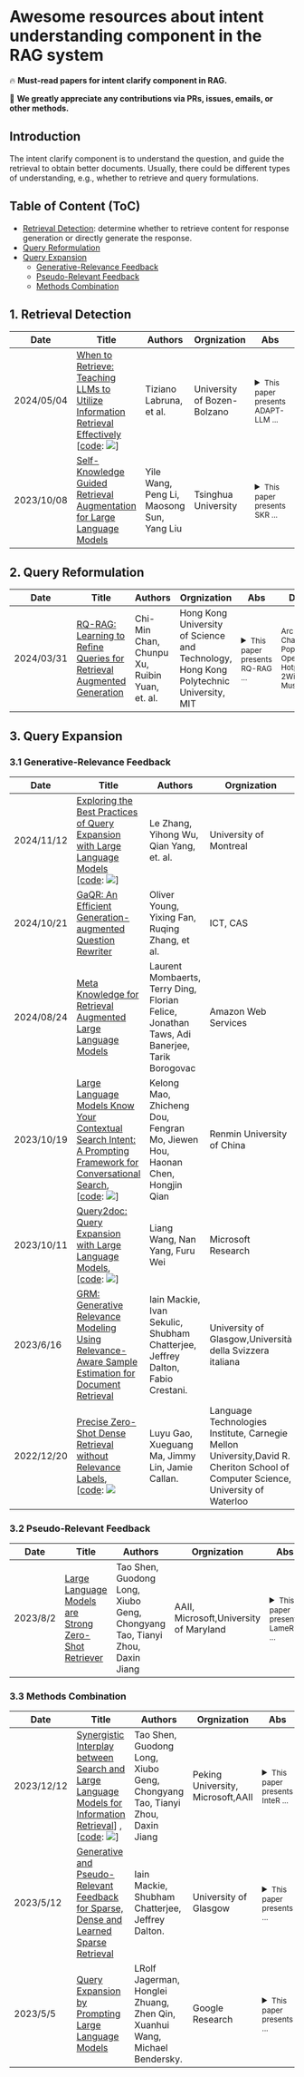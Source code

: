 # Awesome resources about intent understanding component in the RAG system

🔥 **Must-read papers for intent clarify component in RAG.**

🌟 **We greatly appreciate any contributions via PRs, issues, emails, or other methods.**


## Introduction

The intent clarify component is to understand the question, and guide the retrieval to obtain better documents. Usually, there could be different types of understanding, e.g., whether to retrieve and query formulations.


## Table of Content (ToC)

- [Retrieval Detection](#retrieval_detect): determine whether to retrieve content for response generation or directly generate the response.
- [Query Reformulation](#query_reformulate)
- [Query Expansion](#retrieval_expansion)
  - [Generative-Relevance Feedback](#GRF)
  - [Pseudo-Relevant Feedback](#PRF)
  - [Methods Combination](#methods_combination)



## 1. Retrieval Detection <a id="retrieval_detect"></a>

| Date       | Title | Authors   | Orgnization | Abs    | Dataset  | Cites                                                                                         |
|------------|-----------------------------------------------------------------------------------------------------------------|------------------------------------------|---------------------------------------------------------------------------------------------------------|--------------------------------------------------------------------------------------------------|--------------------------------------------------------------------------------------------------|---------------------------------------------------------------|
|2024/05/04| [When to Retrieve: Teaching LLMs to Utilize Information Retrieval Effectively](https://arxiv.org/pdf/2404.19705) <br>[[code](https://github.com/mwozgpt/Adapt-LLM-anonymous-old): ![](https://img.shields.io/github/stars/mwozgpt/Adapt-LLM-anonymous-old.svg?style=social)] | Tiziano Labruna, et al. | University of Bozen-Bolzano | <details><summary><small>This paper presents ADAPT-LLM ...</small></summary><small>This paper presents ADAPT-LLM by fine-tuning a base LLM on an open-domain QA dataset. It first take base LLM to zero-shot evaluation to determin its accuracy in QA. For questions with incorrect answers, it train the LLM to generate a spectial token <RET>, indicating the need for additional context.</small></details>|<sub>NQ, SQuAD, PopQA</sub>| |
|2023/10/08| [Self-Knowledge Guided Retrieval Augmentation for Large Language Models](https://arxiv.org/pdf/2310.05002.pdf) |Yile Wang, Peng Li, Maosong Sun, Yang Liu|Tsinghua University| <details><summary><small>This paper presents SKR ...</small></summary><small>This work introduces Self-Knowledge guided Retrieval augmentation*SKR* to flexibly call the retriever. Three steps: 1) collection self-knowledge of LLM by asking a number of questions, and divide the question into two categories D+ and D- according to the answer correctness, 2) eliciting self-knowledge of LLMs by either direct prompt or training a classifier based on D+ and D-, 3) using self-knowledge for adaptive retrieval augmentation based on prediction of 2).</small></details>| <sub>TemporalQA, CommonsenseQA, TabularQA, StrategyQA, TruthfulQA</sub> ||

## 2. Query Reformulation <a id="query_reformulate"></a>

| Date       | Title | Authors   | Orgnization | Abs    | Dataset| Cites                                                                                       |
|------------|-----------------------------------------------------------------------------------------------------------------|------------------------------------------|---------------------------------------------------------------------------------------------------------|--------------------------------------------------------------------------------------------------|--------------------------------------------------------------------------------------------------|-----------------------------------------------|
| 2024/03/31 | [RQ-RAG: Learning to Refine Queries for Retrieval Augmented Generation](https://arxiv.org/pdf/2404.00610.pdf)| Chi-Min Chan, Chunpu Xu, Ruibin Yuan, et. al. |Hong Kong University of Science and Technology, Hong Kong Polytechnic University, MIT|<details><summary><small>This paper presents RQ-RAG ...</small></summary><small>This work proposes RQ-RAG (Refine Query RAG) to enhance the generator (LLaMA2) to explicitly rewrite, decompose, and disambiguate, before final answer generation. In this way, the RAG process interleaves between retrieval (guided by refined query) and generation.  </small></details> | <sub>Arc-Challenge, PopQA, OpenbookQA, HotpotQA, 2WikiMHQA, Musique</sub> ||

## 3. Query Expansion <a id="retrieval_expansion"></a>

### 3.1 Generative-Relevance Feedback <a id="GRF"></a>
| Date       | Title | Authors   | Orgnization | Abs    | Dataset |Cites                                                                                      |
|------------|-----------------------------------------------------------------------------------------------------------------|------------------------------------------|---------------------------------------------------------------------------------------------------------|--------------------------------------------------------------------------------------------------|--------------------------------------------------------------------------------------------------|--------------------------------------------------|
| 2024/11/12 | [Exploring the Best Practices of Query Expansion with Large Language Models](https://aclanthology.org/2024.findings-emnlp.103.pdf)<br>[[code](https://github.com/lezhang7/Retrieval_MuGI): ![](https://img.shields.io/github/stars/lezhang7/Retrieval_MuGI.svg?style=social)] | Le Zhang, Yihong Wu, Qian Yang, et. al. |University of Montreal|<details><summary><small>This paper presents MUGI ...</small></summary><small>This work proposes MUGI (Multi-Text Generation Integration), which leverages LLM to generate multiple pseudo-references. Findings: 1) increasing the number of references from LLM benefits IR systems; 2) A balance between the query and pseudo-documents, and an effective integration strategy is important; 3) contextual information from LLM is essential.  </small></details> | <sub>TREC DL19 and DL20, BEIR</sub> ||
| 2024/10/21 | [GaQR: An Efficient Generation-augmented Question Rewriter](https://dl.acm.org/doi/10.1145/3627673.3679930) | Oliver Young, Yixing Fan, Ruqing Zhang, et al.|  ICT, CAS | <details><summary><small>This paper presents GaQR ...</small></summary><small>The work proposes introduce an efficient GaQR to reformulate a question into several queries using Chain of Thought (CoT) and make it more efficient through knowledge distillation.</small></details> | <sub> MS MARCO, Miracl, BEIR</sub> ||
| 2024/08/24 | [Meta Knowledge for Retrieval Augmented Large Language Models](https://arxiv.org/abs/2408.09017) | Laurent Mombaerts, Terry Ding, Florian Felice, Jonathan Taws, Adi Banerjee, Tarik Borogovac |  Amazon Web Services | <details><summary><small>This paper presents MK Summary ...</small></summary><small>The work proposes a novel data-centric RAG workflow for LLMs, relying on generating metadata and synthetic Questions and Answers (QA) for each document, as well as introducing the new concept of Meta Knowledge Summary (MK Summary) for metadata-based clusters of documents. It transforms the traditional retrieve-then-read system into a more advanced prepare-then-rewrite-then-retrieve-then-read framework, to achieve higher domain expert-level understanding of the knowledge base.</small></details> | <sub>arXiv</sub> ||
| 2023/10/19 | [Large Language Models Know Your Contextual Search Intent: A Prompting Framework for Conversational Search](https://arxiv.org/abs/2303.06573), <br>[[code](https://github.com/kyriemao/LLM4CS): ![](https://img.shields.io/github/stars/kyriemao/LLM4CS.svg?style=social)] | Kelong Mao, Zhicheng Dou, Fengran Mo, Jiewen Hou, Haonan Chen, Hongjin Qian    | Renmin University of China | <details><summary><small>This paper presents LLM4CS ...</small></summary><small>The work proposes a simple yet effective prompting framework, called **LLM4CS**, to leverage LLMs as a text-based search intent interpreter to help conversational search.It explores three prompting methods to generate multiple query rewrites and hypothetical responses, and then proposes to aggregate them into an integrated representation.</small></details> | <sub>CAsT-19&20&21</sub> ||
| 2023/10/11 | [Query2doc: Query Expansion with Large Language Models](https://arxiv.org/abs/2303.07678), <br>[[code](https://github.com/PKUnlp-icler/PCA-EVAL): ![](https://img.shields.io/github/stars/PKUnlp-icler/PCA-EVAL.svg?style=social)]  | Liang Wang, Nan Yang, Furu Wei                                                 | Microsoft Research                                                                                                                                                                                                                                   | <details><summary><small>This paper presents Query2doc ...</small></summary><small>This work proposes a simple yet effective query expansion approach, denoted as **Query2doc**, to improve both sparse and dense retrieval systems. The proposed method first generates pseudo-documents by few-shot prompting large language models (LLMs), and then expands the query with generated pseudo-documents.</small></details>  | <sub>MS-MARCO passage, TREC-DL 19&20</sub> ||
| 2023/6/16  | [GRM: Generative Relevance Modeling Using Relevance-Aware Sample Estimation for Document Retrieval](https://arxiv.org/abs/2306.09938)                                                                                                                                      | Iain Mackie, Ivan Sekulic, Shubham Chatterjee, Jeffrey Dalton, Fabio Crestani. | University of Glasgow,Università della Svizzera italiana  | <details><summary><small>This paper presents GRM ...</small></summary><small>This work proposes Generative Relevance Modeling **(GRM)** that uses Relevance-Aware Sample Estimation (RASE) for more accurate weighting of expansion terms. Specifically, it identifies similar real documents for each generated document and uses a neural re-ranker to estimate their relevance.</small></details>    | <sub>CODEC, Robust04</sub> ||
|2022/12/20| [Precise Zero-Shot Dense Retrieval without Relevance Labels](https://arxiv.org/abs/2212.10496),<br> [[code](https://github.com/texttron/hyde): ![](https://img.shields.io/github/stars/texttron/hyde.svg?style=social)|Luyu Gao, Xueguang Ma, Jimmy Lin, Jamie Callan.|Language Technologies Institute, Carnegie Mellon University,David R. Cheriton School of Computer Science, University of Waterloo|<details><summary><small>This paper presents HyDE ...</small></summary><small>This work proposes to pivot through Hypothetical Document Embeddings(HyDE), which first zero-shot instructs an instruction-following language model to generate a hypothetical document and then grounds the generated document to the actual corpus with an unsupervised contrastively learned encoder.</small></details>| <sub>TREC-DL 19&20, BEIR</sub> ||

### 3.2 Pseudo-Relevant Feedback <a id="PRF"></a>
| Date       | Title | Authors   | Orgnization | Abs    | Dataset   |Cites                                                                                        |
|------------|-----------------------------------------------------------------------------------------------------------------|------------------------------------------|---------------------------------------------------------------------------------------------------------|--------------------------------------------------------------------------------------------------|--------------------------------------------------------------------------------------------------|---------------------------------------------|
|2023/8/2| [Large Language Models are Strong Zero-Shot Retriever](https://arxiv.org/abs/2304.14233)|Tao Shen, Guodong Long, Xiubo Geng, Chongyang Tao, Tianyi Zhou, Daxin Jiang|AAII, Microsoft,University of Maryland| <details><summary><small>This paper presents LameR ...</small></summary><small>This work proposes the Language language model as Retriever **(LameR)** to augment a query with its potential answers by prompting LLMs with a composition of the query and the query’s in-domain candidates and proposes to leverage a non-parametric lexicon-based method (e.g., BM25) as the retrieval module to capture query-document overlap in a literal fashion.</small></details>| <sub>MS-MARCO passage, TREC-DL 19&20, BEIR</sub> ||

### 3.3 Methods Combination <a id="methods_combination"></a>
| Date       | Title | Authors   | Orgnization | Abs    | Dataset   | Cites                                                                                       |
|------------|-----------------------------------------------------------------------------------------------------------------|------------------------------------------|---------------------------------------------------------------------------------------------------------|--------------------------------------------------------------------------------------------------|--------------------------------------------------------------------------------------------------|---------------------------------------------|
|2023/12/12| [Synergistic Interplay between Search and Large Language Models for Information Retrieval](https://arxiv.org/abs/2305.07402)] ,<br>[[code](https://github.com/Cyril-JZ/InteR): ![](https://img.shields.io/github/stars/Cyril-JZ/InteR.svg?style=social)]|Tao Shen, Guodong Long, Xiubo Geng, Chongyang Tao, Tianyi Zhou, Daxin Jiang|Peking University, Microsoft,AAII| <details><summary><small>This paper presents InteR ...</small></summary><small>This work proposes **InteR**, a novel framework that facilitates information refinement through synergy between RMs and LLMs,which allows RMs to expand knowledge in queries using LLM-generated knowledge collections and enables LLMs to enhance prompt formulation using retrieved documents.</small></details>| <sub>TREC-DL 19&20, BEIR</sub> ||
|2023/5/12| [Generative and Pseudo-Relevant Feedback for Sparse, Dense and Learned Sparse Retrieval](https://arxiv.org/abs/2305.07477)|Iain Mackie, Shubham Chatterjee, Jeffrey Dalton.|University of Glasgow| <details><summary><small>This paper presents ...</small></summary><small>This work proposes combining generative and pseudo-relevance feedback ranking signals to achieve the benefits of both feedback classes.</small></details>| <sub>Robust04, TREC-DL 19&20, CODEC</sub> ||
|2023/5/5| [Query Expansion by Prompting Large Language Models](https://arxiv.org/abs/2305.03653)|LRolf Jagerman, Honglei Zhuang, Zhen Qin, Xuanhui Wang, Michael Bendersky.|Google Research| <details><summary><small>This paper presents ...</small></summary><small>This work proposes an approach to query expansion that leverages the generative abilities of Large Language Models (LLMs) and studies a variety of different prompts, including zero-shot, few-shot and Chain-of-Thought (CoT) finding that CoT prompts are especially useful for query expansion.</small></details>| <sub>MS-MARCO passage, BEIR</sub> ||
